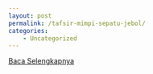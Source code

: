 ```yaml
---
layout: post
permalink: /tafsir-mimpi-sepatu-jebol/
categories:
    - Uncategorized
---
```


[Baca Selengkapnya](/09)